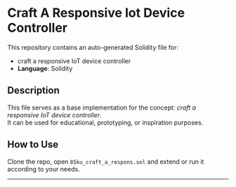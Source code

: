 # Craft A Responsive Iot Device Controller

This repository contains an auto-generated Solidity file for:

- craft a responsive IoT device controller
- **Language**: Solidity

## Description

This file serves as a base implementation for the concept: *craft a responsive IoT device controller*.  
It can be used for educational, prototyping, or inspiration purposes.

## How to Use

Clone the repo, open `85ku_craft_a_respons.sol` and extend or run it according to your needs.

---


